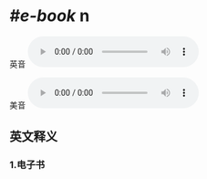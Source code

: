 # ***\#e-book*** n
英音
<audio src="./media/e-book1_AAC.aac" controls="controls"></audio>

美音
<audio src="./media/e-book2_AAC.aac" controls="controls"></audio>



  

英文释义
---
### 1.**电子书**  


